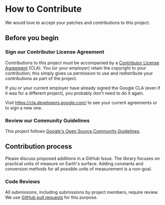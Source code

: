 # How to Contribute

We would love to accept your patches and contributions to this project.

## Before you begin

### Sign our Contributor License Agreement

Contributions to this project must be accompanied by a
[Contributor License Agreement](https://cla.developers.google.com/about) (CLA).
You (or your employer) retain the copyright to your contribution; this simply
gives us permission to use and redistribute your contributions as part of the
project.

If you or your current employer have already signed the Google CLA (even if it
was for a different project), you probably don't need to do it again.

Visit <https://cla.developers.google.com/> to see your current agreements or to
sign a new one.

### Review our Community Guidelines

This project follows
[Google's Open Source Community Guidelines](https://opensource.google/conduct/).

## Contribution process

Please discuss proposed additions in a GitHub Issue. The library focuses on
practical units of measure on Earth's surface. Adding constants and conversion
methods for all possible units of measurement is a non-goal.

### Code Reviews

All submissions, including submissions by project members, require review. We
use [GitHub pull requests](https://docs.github.com/articles/about-pull-requests)
for this purpose.
